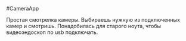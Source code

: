 #CameraApp

Простая смотрелка камеры. Выбираешь нужную из подключенных камер и смотришь. Понадобилась для старого ноута, чтобы видеоэндоскоп по usb подключать.
